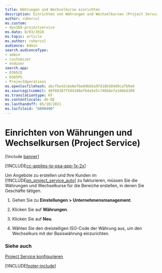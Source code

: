 ```yaml
---
title: Währungen und Wechselkurse einrichten
description: Einrichten von Währungen und Wechselkursen (Project Service)
author: ruhercul
ms.custom:
- dyn365-projectservice
ms.date: 8/03/2018
ms.topic: article
ms.author: ruhercul
audience: Admin
search.audienceType:
- admin
- customizer
- enduser
search.app:
- D365CE
- D365PS
- ProjectOperations
ms.openlocfilehash: abcf5e42cbe8ef6e84bb5a97d18b584d9cafb9e6
ms.sourcegitcommit: 40f68387f594180af64a5e5c748b6efa188bd300
ms.translationtype: HT
ms.contentlocale: de-DE
ms.lasthandoff: 05/10/2021
ms.locfileid: "6008400"
---
```

# <a name="set-up-currencies-and-exchange-rates-project-service"></a>Einrichten von Währungen und Wechselkursen (Project Service)

[!include [banner](../includes/psa-now-project-operations.md)]

[!INCLUDE[cc-applies-to-psa-app-1x-2x](../includes/cc-applies-to-psa-app-1x-2x.md)]

Um Angebote zu erstellen und Ihre Kunden im [!INCLUDE[pn_project_service_auto](../includes/pn-project-service-auto.md)] zu fakturieren, müssen Sie die Währungen und Wechselkurse für die Bereiche erstellen, in denen Sie Geschäfte tätigen.  
  
1.  Gehen Sie zu **Einstellungen > Unternehmensmanagement**.  
  
2.  Klicken Sie auf **Währungen**.  
  
3.  Klicken Sie auf **Neu**.  
  
4.  Wählen Sie den dreistelligen ISO-Code der Währung aus, um den Wechselkurs mit der Basiswährung einzurichten.  
  
### <a name="see-also"></a>Siehe auch  
 [Project Service konfigurieren](../psa/configure.md)


[!INCLUDE[footer-include](../includes/footer-banner.md)]